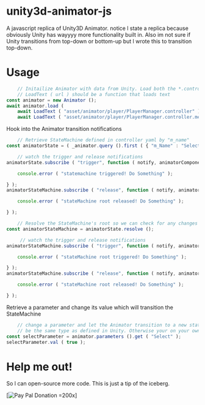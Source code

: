# unity3d-animator-js
A javascript replica of Unity3D Animator. notice l state a replica because obviously Unity has wayyyy more functionality built in. Also im not sure if Unity transitions from top-down or bottom-up but l wrote this to transition top-down.

# Usage


```js
	// Initailize Animator with data from Unity. Load both the *.controller and *.controller.meta
	// LoadText ( url ) should be a function that loads text
const animator = new Animator ();
await animator.load ( 
	await LoadText ( "asset/animator/player/PlayerManager.controller" ), 
	await LoadText ( "asset/animator/player/PlayerManager.controller.meta" ) );
```


Hook into the Animator transition notifications


```js
	// Retrieve StateMachine defined in controller yaml by "m_name"
const animatorState = ( _animator.query ().first ( { "m_Name" : "SelectState" } ) );

	// watch the trigger and release notifications
animatorState.subscribe ( "trigger", function ( notify, animatorComponent ) {

	console.error ( "statemachine triggered! Do Something" );

} );
animatorStateMachine.subscribe ( "release", function ( notify, animatorComponent ) {

	console.error ( "stateMachine root released! Do Something" );

} );

	// Resolve the StateMachine's root so we can check for any changes from the top level
const animatorStateMachine = animatorState.resolve ();

	 // watch the trigger and release notifications
animatorStateMachine.subscribe ( "trigger", function ( notify, animatorComponent ) {

	console.error ( "stateMachine root triggered! Do Something" );

} );
animatorStateMachine.subscribe ( "release", function ( notify, animatorComponent ) {

	console.error ( "stateMachine root released! Do Something" );

} );
```


Retrieve a parameter and change its value which will transition the StateMachine 


```js
	// change a parameter and let the Animator transition to a new state, parameter should
	// be the same type as defined in Unity. Otherwise your on your own buddy!
const selectParameter = animator.parameters ().get ( "Select" );
selectParameter.val ( true );

```


# Help me out! 

So l can open-source more code. This is just a tip of the iceberg.

[![Pay Pal Donation](http://172.105.99.59/image/paypal-qrcode.png) =200x]